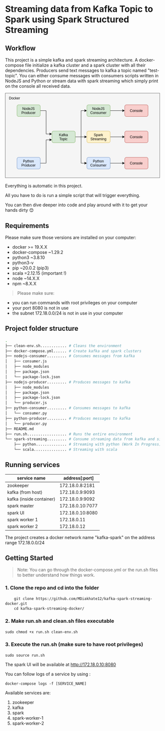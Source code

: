 # Streaming data from Kafka Topic to Spark using Spark Structured Streaming

## Workflow

This project is a simple kafka and spark streaming architecture.
A docker-compose file initialize a kafka cluster and a spark cluster with all their dependencies.
Producers send text messages to kafka a topic named "test-topic".
You can either consume messages with consumers scripts written in NodeJS and Python or stream data with spark streaming which simply print on the console all received data.

<img src="architecture.png" />

Everything is automatic in this project.

All you have to do is run a simple script that will trigger everything.

You can then dive deeper into code and play around with it to get your hands dirty 😊

## Requirements

Please make sure those versions are installed on your computer:
*   docker >= 19.X.X
*   docker-compose ~1.29.2
*   python3 ~3.8.10
*   python3-v
*   pip ~20.0.2 (pip3)
*   scala =2.12.15 (important !)
*   node ~14.X.X
*   npm ~8.X.X

> Please make sure:
*   you can run commands with root privileges on your computer
*   your port 8080 is not in use
*   the subnet 172.18.0.0/24 is not in use in your computer

## Project folder structure
```bash
.
├── clean-env.sh............ # Cleans the environment
├── docker-compose.yml...... # Create kafka and spark clusters
├── nodejs-consumer......... # Consumes messages from kafka
│   ├── consumer.js
│   ├── node_modules
│   ├── package.json
│   └── package-lock.json
├── nodejs-producer......... # Produces messages to kafka
│   ├── node_modules
│   ├── package.json
│   ├── package-lock.json
│   └── producer.js
├── python-consumer......... # Consumes messages to kafka
│   └── consumer.py
├── python-producer......... # Produces messages to kafka
│   └── producer.py
├── README.md
├── run.sh.................. # Runs the entire environment
└── spark-streaming......... # Consume streaming data from kafka and sinks to console
    ├── python.............. # Streaming with python (Work In Progress)
    └── scala............... # Streaming with scala
```

## Running services

| service name             | address[:port]   |
|--------------------------|------------------|
| zookeeper                | 172.18.0.8:2181  |
| kafka (from host)        | 172.18.0.9:9093  |
| kafka (inside container) | 172.18.0.9:9092  |
| spark master             | 172.18.0.10:7077 |
| spark UI                 | 172.18.0.10:8080 |
| spark worker 1           | 172.18.0.11      |
| spark worker 2           | 172.18.0.12      |

The project creates a docker network name "kafka-spark" on the address range 172.18.0.0/24

## Getting Started

> Note: You can go through the docker-compose.yml or the run.sh files to better understand how things work. 

### 1. Clone the repo and cd into the folder

```
    git clone https://github.com/MDiakhate12/kafka-spark-streaming-docker.git
    cd kafka-spark-streaming-docker/
```

### 2. Make run.sh and clean.sh files executable
`sudo chmod +x run.sh clean-env.sh`

### 3. Execute the run.sh (make sure to have root privileges) 
`sudo source run.sh`

The spark UI will be available at http://172.18.0.10:8080

You can follow logs of a service by using : <br>

```
docker-compose logs -f [SERVICE_NAME]
```

Available services are:
1.  zookeeper
2.  kafka
3.  spark
4.  spark-worker-1
5.  spark-worker-2